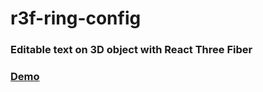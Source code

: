 # r3f-ring-config

### Editable text on 3D object with React Three Fiber

### [Demo](https://r3f-ring-config-git-main-co851002.vercel.app/)